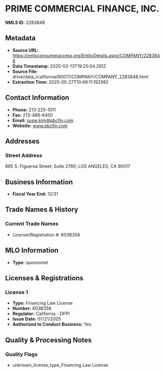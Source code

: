 # PRIME COMMERCIAL FINANCE, INC.

**NMLS ID:** 2283848

## Metadata
- **Source URL:** https://nmlsconsumeraccess.org/EntityDetails.aspx/COMPANY/2283848
- **Data Timestamp:** 2025-02-13T19:25:04.291Z
- **Source File:** drive/data_/california/90017/COMPANY/COMPANY_2283848.html
- **Extraction Time:** 2025-05-27T10:49:11.192982

## Contact Information
- **Phone:** 213-225-1011
- **Fax:** 213-488-6450
- **Email:** susie.kim@pbcfin.com
- **Website:** www.pbcfin.com

## Addresses
### Street Address
865 S. Figueroa Street; Suite 2760; LOS ANGELES, CA 90017

## Business Information
- **Fiscal Year End:** 12/31

## Trade Names & History
### Current Trade Names
- License/Registration #: 603B358

## MLO Information
- **Type:** sponsored

## Licenses & Registrations

### License 1
- **Type:** Financing Law License
- **Number:** 603B358
- **Regulator:** California - DFPI
- **Issue Date:** 07/21/2005
- **Authorized to Conduct Business:** Yes

## Quality & Processing Notes
### Quality Flags
- unknown_license_type_Financing Law License
